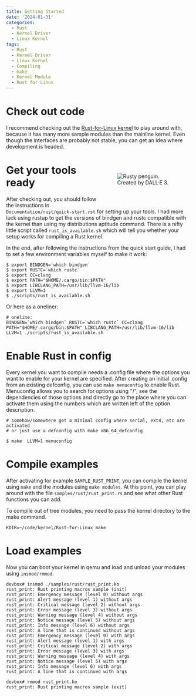 ```yaml
---
title: Getting Started
date: '2024-01-31'
categories:
  - Rust
  - Kernel Driver
  - Linux Kernel
tags:
  - Rust
  - Kernel Driver
  - Linux Kernel
  - Compiling
  - make
  - Kernel Module
  - Rust for Linux
---
```


# Check out code

I recommend checking out the [Rust-for-Linux kernel](https://github.com/Rust-for-Linux) to play around with, because it has many more sample modules than the mainline kernel. Even though the interfaces are probably not stable, you can get an idea where development is headed.

[<img src="/static/img/rusty_penguin_1.jpeg" style="max-width:30%;min-width:40px;float:right;padding:50px" alt="Rusty penguin. Created by DALL·E 3." />](https://github.com/Rust-for-Linux/)

# Get your tools ready
After checking out, you should follow the instructions in
`Documentation/rust/quick-start.rst` for setting up your tools. I had more luck
using rustup to get the versions of bindgen and rustc compatible with the kernel
than using my distributions aptitude command. There is a nifty little script
called `rust_is_available.sh` which will tell you whether your setup works for
compiling a Rust kernel.

In the end, after following the instructions from the quick start guide, I had
to set a few environment variables myself to make it work:




```
$ export BINDGEN=`which bindgen`
$ export RUSTC=`which rustc`
$ export CC=clang
$ export PATH="$HOME/.cargo/bin:$PATH"
$ export LIBCLANG_PATH=/usr/lib/llvm-16/lib
$ export LLVM=1
$ ./scripts/rust_is_available.sh
```

Or here as a oneliner:
```
# oneline:
BINDGEN=`which bindgen` RUSTC=`which rustc` CC=clang PATH="$HOME/.cargo/bin:$PATH" LIBCLANG_PATH=/usr/lib/llvm-16/lib LLVM=1 ./scripts/rust_is_available.sh
```

# Enable Rust in config

Every kernel you want to compile needs a .config file where the options you want
to enable for your kernel are specified. After creating an initial .config from
an existing defconfig, you can use `make menuconfig` to enable Rust. Menuconfig
allows you to search for options using "/", see the dependencies of those
options and directly go to the place where you can activate them using the
numbers which are written left of the option description.

```
# somehow/somewhere get a minimal config where serial, ext4, etc are activated
# or just use a defconfig with make x86_64_defconfig

$ make  LLVM=1 menuconfig
```

# Compile examples

After activating for example `SAMPLE_RUST_PRINT`, you can compile the kernel
using `make` and the modules using `make modules`. At this point, you can play
around with the file `samples/rust/rust_print.rs` and see what other Rust
functions you can add.

To compile out of tree modules, you need to pass the kernel directory to the make command.

```
KDIR=~/code/kernel/Rust-for-Linux make
```

# Load examples
Now you can boot your kernel in qemu and load and unload your modules using
`insmod/rmmod`.

```
devbox# insmod ./samples/rust/rust_print.ko
rust_print: Rust printing macros sample (init)
rust_print: Emergency message (level 0) without args
rust_print: Alert message (level 1) without args
rust_print: Critical message (level 2) without args
rust_print: Error message (level 3) without args
rust_print: Warning message (level 4) without args
rust_print: Notice message (level 5) without args
rust_print: Info message (level 6) without args
rust_print: A line that is continued without args
rust_print: Emergency message (level 0) with args
rust_print: Alert message (level 1) with args
rust_print: Critical message (level 2) with args
rust_print: Error message (level 3) with args
rust_print: Warning message (level 4) with args
rust_print: Notice message (level 5) with args
rust_print: Info message (level 6) with args
rust_print: A line that is continued with args
```

```
devbox# rmmod rust_print.ko
rust_print: Rust printing macros sample (exit)
```
